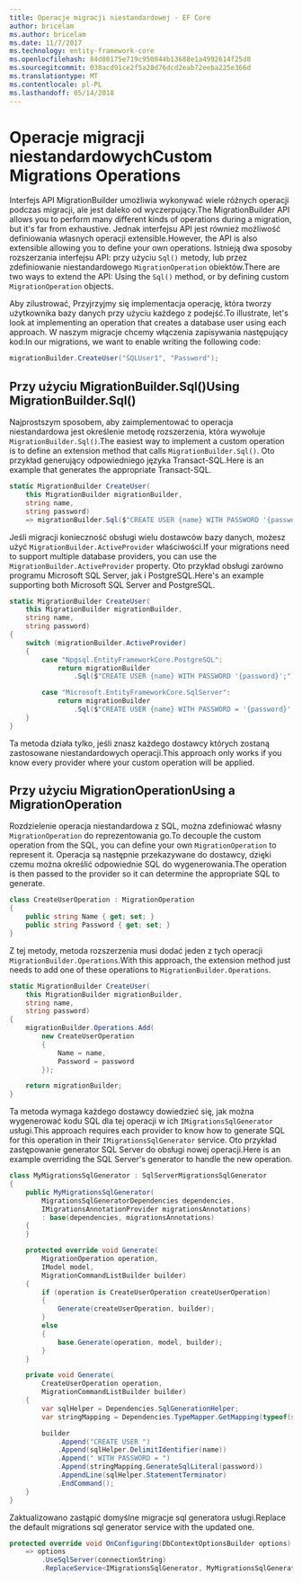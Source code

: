 ```yaml
---
title: Operacje migracji niestandardowej - EF Core
author: bricelam
ms.author: bricelam
ms.date: 11/7/2017
ms.technology: entity-framework-core
ms.openlocfilehash: 84d80175e719c950844b13688e1a4992614f25d8
ms.sourcegitcommit: 038acd91ce2f5a28d76dcd2eab72eeba225e366d
ms.translationtype: MT
ms.contentlocale: pl-PL
ms.lasthandoff: 05/14/2018
---
```

<a name="custom-migrations-operations"></a><span data-ttu-id="bae66-102">Operacje migracji niestandardowych</span><span class="sxs-lookup"><span data-stu-id="bae66-102">Custom Migrations Operations</span></span>
============================
<span data-ttu-id="bae66-103">Interfejs API MigrationBuilder umożliwia wykonywać wiele różnych operacji podczas migracji, ale jest daleko od wyczerpujący.</span><span class="sxs-lookup"><span data-stu-id="bae66-103">The MigrationBuilder API allows you to perform many different kinds of operations during a migration, but it's far from exhaustive.</span></span> <span data-ttu-id="bae66-104">Jednak interfejsu API jest również możliwość definiowania własnych operacji extensible.</span><span class="sxs-lookup"><span data-stu-id="bae66-104">However, the API is also extensible allowing you to define your own operations.</span></span> <span data-ttu-id="bae66-105">Istnieją dwa sposoby rozszerzania interfejsu API: przy użyciu `Sql()` metody, lub przez zdefiniowanie niestandardowego `MigrationOperation` obiektów.</span><span class="sxs-lookup"><span data-stu-id="bae66-105">There are two ways to extend the API: Using the `Sql()` method, or by defining custom `MigrationOperation` objects.</span></span>

<span data-ttu-id="bae66-106">Aby zilustrować, Przyjrzyjmy się implementacja operację, która tworzy użytkownika bazy danych przy użyciu każdego z podejść.</span><span class="sxs-lookup"><span data-stu-id="bae66-106">To illustrate, let's look at implementing an operation that creates a database user using each approach.</span></span> <span data-ttu-id="bae66-107">W naszym migracje chcemy włączenia zapisywania następujący kod:</span><span class="sxs-lookup"><span data-stu-id="bae66-107">In our migrations, we want to enable writing the following code:</span></span>

``` csharp
migrationBuilder.CreateUser("SQLUser1", "Password");
```

<a name="using-migrationbuildersql"></a><span data-ttu-id="bae66-108">Przy użyciu MigrationBuilder.Sql()</span><span class="sxs-lookup"><span data-stu-id="bae66-108">Using MigrationBuilder.Sql()</span></span>
----------------------------
<span data-ttu-id="bae66-109">Najprostszym sposobem, aby zaimplementować to operacja niestandardowa jest określenie metodę rozszerzenia, która wywołuje `MigrationBuilder.Sql()`.</span><span class="sxs-lookup"><span data-stu-id="bae66-109">The easiest way to implement a custom operation is to define an extension method that calls `MigrationBuilder.Sql()`.</span></span>
<span data-ttu-id="bae66-110">Oto przykład generujący odpowiedniego języka Transact-SQL.</span><span class="sxs-lookup"><span data-stu-id="bae66-110">Here is an example that generates the appropriate Transact-SQL.</span></span>

``` csharp
static MigrationBuilder CreateUser(
    this MigrationBuilder migrationBuilder,
    string name,
    string password)
    => migrationBuilder.Sql($"CREATE USER {name} WITH PASSWORD '{password}';");
```

<span data-ttu-id="bae66-111">Jeśli migracji konieczność obsługi wielu dostawców bazy danych, możesz użyć `MigrationBuilder.ActiveProvider` właściwości.</span><span class="sxs-lookup"><span data-stu-id="bae66-111">If your migrations need to support multiple database providers, you can use the `MigrationBuilder.ActiveProvider` property.</span></span> <span data-ttu-id="bae66-112">Oto przykład obsługi zarówno programu Microsoft SQL Server, jak i PostgreSQL.</span><span class="sxs-lookup"><span data-stu-id="bae66-112">Here's an example supporting both Microsoft SQL Server and PostgreSQL.</span></span>

``` csharp
static MigrationBuilder CreateUser(
    this MigrationBuilder migrationBuilder,
    string name,
    string password)
{
    switch (migrationBuilder.ActiveProvider)
    {
        case "Npgsql.EntityFrameworkCore.PostgreSQL":
            return migrationBuilder
                .Sql($"CREATE USER {name} WITH PASSWORD '{password}';");

        case "Microsoft.EntityFrameworkCore.SqlServer":
            return migrationBuilder
                .Sql($"CREATE USER {name} WITH PASSWORD = '{password}';");
    }
}
```

<span data-ttu-id="bae66-113">Ta metoda działa tylko, jeśli znasz każdego dostawcy których zostaną zastosowane niestandardowych operacji.</span><span class="sxs-lookup"><span data-stu-id="bae66-113">This approach only works if you know every provider where your custom operation will be applied.</span></span>

<a name="using-a-migrationoperation"></a><span data-ttu-id="bae66-114">Przy użyciu MigrationOperation</span><span class="sxs-lookup"><span data-stu-id="bae66-114">Using a MigrationOperation</span></span>
---------------------------
<span data-ttu-id="bae66-115">Rozdzielenie operacja niestandardowa z SQL, można zdefiniować własny `MigrationOperation` do reprezentowania go.</span><span class="sxs-lookup"><span data-stu-id="bae66-115">To decouple the custom operation from the SQL, you can define your own `MigrationOperation` to represent it.</span></span> <span data-ttu-id="bae66-116">Operacja są następnie przekazywane do dostawcy, dzięki czemu można określić odpowiednie SQL do wygenerowania.</span><span class="sxs-lookup"><span data-stu-id="bae66-116">The operation is then passed to the provider so it can determine the appropriate SQL to generate.</span></span>

``` csharp
class CreateUserOperation : MigrationOperation
{
    public string Name { get; set; }
    public string Password { get; set; }
}
```

<span data-ttu-id="bae66-117">Z tej metody, metoda rozszerzenia musi dodać jeden z tych operacji `MigrationBuilder.Operations`.</span><span class="sxs-lookup"><span data-stu-id="bae66-117">With this approach, the extension method just needs to add one of these operations to `MigrationBuilder.Operations`.</span></span>

``` csharp
static MigrationBuilder CreateUser(
    this MigrationBuilder migrationBuilder,
    string name,
    string password)
{
    migrationBuilder.Operations.Add(
        new CreateUserOperation
        {
            Name = name,
            Password = password
        });

    return migrationBuilder;
}
```

<span data-ttu-id="bae66-118">Ta metoda wymaga każdego dostawcy dowiedzieć się, jak można wygenerować kodu SQL dla tej operacji w ich `IMigrationsSqlGenerator` usługi.</span><span class="sxs-lookup"><span data-stu-id="bae66-118">This approach requires each provider to know how to generate SQL for this operation in their `IMigrationsSqlGenerator` service.</span></span> <span data-ttu-id="bae66-119">Oto przykład zastępowanie generator SQL Server do obsługi nowej operacji.</span><span class="sxs-lookup"><span data-stu-id="bae66-119">Here is an example overriding the SQL Server's generator to handle the new operation.</span></span>

``` csharp
class MyMigrationsSqlGenerator : SqlServerMigrationsSqlGenerator
{
    public MyMigrationsSqlGenerator(
        MigrationsSqlGeneratorDependencies dependencies,
        IMigrationsAnnotationProvider migrationsAnnotations)
        : base(dependencies, migrationsAnnotations)
    {
    }

    protected override void Generate(
        MigrationOperation operation,
        IModel model,
        MigrationCommandListBuilder builder)
    {
        if (operation is CreateUserOperation createUserOperation)
        {
            Generate(createUserOperation, builder);
        }
        else
        {
            base.Generate(operation, model, builder);
        }
    }

    private void Generate(
        CreateUserOperation operation,
        MigrationCommandListBuilder builder)
    {
        var sqlHelper = Dependencies.SqlGenerationHelper;
        var stringMapping = Dependencies.TypeMapper.GetMapping(typeof(string));

        builder
            .Append("CREATE USER ")
            .Append(sqlHelper.DelimitIdentifier(name))
            .Append(" WITH PASSWORD = ")
            .Append(stringMapping.GenerateSqlLiteral(password))
            .AppendLine(sqlHelper.StatementTerminator)
            .EndCommand();
    }
}
```

<span data-ttu-id="bae66-120">Zaktualizowano zastąpić domyślne migracje sql generatora usługi.</span><span class="sxs-lookup"><span data-stu-id="bae66-120">Replace the default migrations sql generator service with the updated one.</span></span>

``` csharp
protected override void OnConfiguring(DbContextOptionsBuilder options)
    => options
        .UseSqlServer(connectionString)
        .ReplaceService<IMigrationsSqlGenerator, MyMigrationsSqlGenerator>();
```
